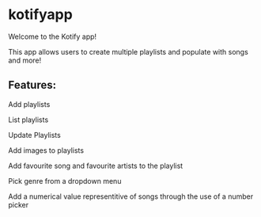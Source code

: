 # kotifyapp

Welcome to the Kotify app! 

This app allows users to create multiple playlists and populate with songs and more!

## Features:

Add playlists

List playlists

Update Playlists

Add images to playlists

Add favourite song and favourite artists to the playlist

Pick genre from a dropdown menu

Add a numerical value representitive of songs through the use of a number picker
